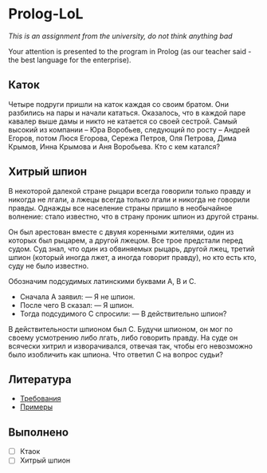 # **Prolog-LoL**

*This is an assignment from the university, do not think anything bad*

Your attention is presented to the program in Prolog (as our teacher said - the best language for the enterprise).

## **Каток**

Четыре подруги пришли на каток каждая со своим братом. Они разбились на пары
и начали кататься. Оказалось, что в каждой паре кавалер выше дамы и никто не катается
со своей сестрой. Самый высокий из компании – Юра Воробьев, следующий по росту –
Андрей Егоров, потом Люся Егорова, Сережа Петров, Оля Петрова, Дима Крымов, Инна
Крымова и Аня Воробьева. Кто с кем катался?

## **Хитрый шпион**

В некоторой далекой стране рыцари всегда говорили только правду и никогда не лгали, а
лжецы всегда только лгали и никогда не говорили правды. Однажды все население страны пришло в
необычайное волнение: стало известно, что в страну проник шпион из другой страны.

Он был арестован вместе с двумя коренными жителями, один из которых был рыцарем, а другой
лжецом. Все трое предстали перед судом. Суд знал, что один из обвиняемых рыцарь, другой лжец,
третий шпион (который иногда лжет, а иногда говорит правду), но кто есть кто, суду не было известно.

Обозначим подсудимых латинскими буквами А, В и С.
- Сначала А заявил: — Я не шпион.
- После чего В сказал: — Я шпион.
- Тогда подсудимого С спросили: — В действительно шпион?

В действительности шпионом был С. Будучи шпионом, он мог по своему усмотрению либо лгать, либо
говорить правду. На суде он всячески хитрил и изворачивался, отвечая так, чтобы его невозможно было
изобличить как шпиона.
Что ответил С на вопрос судьи?

## **Литература**

- [Требования](https://lms.mai.ru/mod/page/view.php?id=54741)
- [Примеры](https://lms.mai.ru/mod/book/view.php?id=54743&chapterid=1949)

## **Выполнено**

- [ ] Ктаок
- [ ] Хитрый шпион